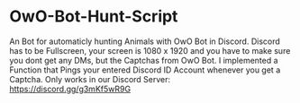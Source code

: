 # OwO-Bot-Hunt-Script
An Bot for automaticly hunting Animals with OwO Bot in Discord.
Discord has to be Fullscreen, your screen is 1080 x 1920 and you have to make sure you dont get any DMs, but the Captchas from OwO Bot. I implemented a Function that Pings your entered Discord ID Account whenever you get a Captcha. Only works in our Discord Server: https://discord.gg/g3mKf5wR9G
